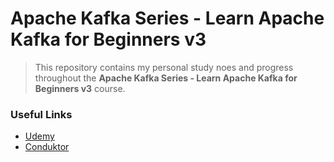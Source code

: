 # Apache Kafka Series - Learn Apache Kafka for Beginners v3

> This repository contains my personal study noes and progress throughout the **Apache Kafka Series - Learn Apache Kafka for Beginners v3** course.

### Useful Links
- [Udemy](https://www.udemy.com/course/apache-kafka)
- [Conduktor](https://conduktor.io/apache-kafka-for-beginners)